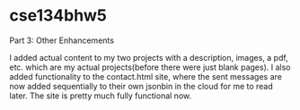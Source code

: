 # cse134bhw5
Part 3: Other Enhancements

I added actual content to my two projects with a description, images, a pdf, etc. which are my actual projects(before there were just blank pages). I also added functionality to the contact.html site, where the sent messages are now added sequentially to their own jsonbin in the cloud for me to read later. The site is pretty much fully functional now.
